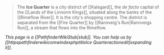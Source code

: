 > The **Ice Quarter** is a city district of [[Kalsgard]], the *de facto* capital of the [[Lands of the Linnorm Kings]], situated along the banks of the [[Rimeflow River]]. It is the city's shopping centre. The district is separated from the [[Fire Quarter]] by [[Rannveig's Run|Rannveigs Run]], a stream that flows into the Rimeflow.



*This page is a [[PathfinderWikiStub|stub]]. You can help us by [[httpspathfinderwikicomwindexphptitleIce Quarteractionedit|expanding it]].*








